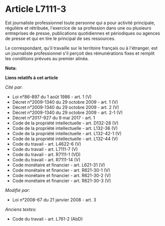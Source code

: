 # Article L7111-3

Est journaliste professionnel toute personne qui a pour activité principale, régulière et rétribuée, l'exercice de sa
profession dans une ou plusieurs  entreprises de presse, publications quotidiennes et périodiques ou agences de presse et qui
en tire le principal de ses ressources. 

Le correspondant, qu'il travaille sur le territoire français ou à l'étranger, est un journaliste professionnel s'il perçoit
des rémunérations fixes et remplit les conditions prévues au premier alinéa.

**Nota:**



**Liens relatifs à cet article**

_Cité par_:

  - Loi n°86-897 du 1 août 1986 - art. 1 (V)
  - Décret n°2009-1340 du 29 octobre 2009 - art. 1 (V)
  - Décret n°2009-1340 du 29 octobre 2009 - art. 2 (V)
  - Décret n°2009-1340 du 29 octobre 2009 - art. 2-1 (V)
  - Décret n°2017-927 du 9 mai 2017 - art. 1
  - Code de la propriété intellectuelle - art. D132-28 (V)
  - Code de la propriété intellectuelle - art. L132-36 (V)
  - Code de la propriété intellectuelle - art. L132-42-1 (V)
  - Code de la propriété intellectuelle - art. L132-44 (V)
  - Code du travail - art. L4622-6 (V)
  - Code du travail - art. L7111-7 (V)
  - Code du travail - art. R7111-1 (VD)
  - Code du travail - art. R7111-14 (V)
  - Code monétaire et financier - art. L621-31 (V)
  - Code monétaire et financier - art. R621-30-1 (V)
  - Code monétaire et financier - art. R621-30-2 (V)
  - Code monétaire et financier - art. R621-30-3 (V)

_Modifié par_:

  - Loi n°2008-67 du 21 janvier 2008 - art. 3

_Anciens textes_:

  - Code du travail - art. L761-2 (AbD)
